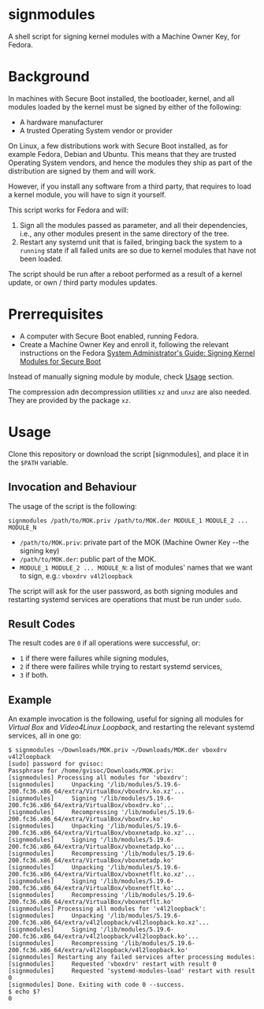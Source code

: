 # signmodules
A shell script for signing kernel modules with a Machine Owner Key, for Fedora.

# Background
In machines with Secure Boot installed, the bootloader, kernel, and all modules loaded by the kernel must be signed by either of the following:
- A hardware manufacturer
- A trusted Operating System vendor or provider

On Linux, a few distributions work with Secure Boot installed, as for example Fedora, Debian and Ubuntu. This means that they are trusted Operating System vendors, and hence the modules they ship as part of the distribution are signed by them and will work. 

However, if you install any software from a third party, that requires to load a kernel module, you will have to sign it yourself.

This script works for Fedora and will:

1. Sign all the modules passed as parameter, and all their dependencies, i.e., any other modules present in the same directory of the tree.
2. Restart any systemd unit that is failed, bringing back the system to a `running` state if all failed units are so due to kernel modules that have not been loaded.

The script should be run after a reboot performed as a result of a kernel update, or own / third party modules updates.

# Prerrequisites
- A computer with Secure Boot enabled, running Fedora.
- Create a Machine Owner Key and enroll it, following the relevant instructions on the Fedora [System Administrator's Guide: Signing Kernel Modules for Secure Boot](https://docs.fedoraproject.org/en-US/fedora/latest/system-administrators-guide/kernel-module-driver-configuration/Working_with_Kernel_Modules/#sect-signing-kernel-modules-for-secure-boot) 

Instead of manually signing module by module, check [Usage](#usage) section.

The compression adn decompression utilities `xz` and `unxz` are also needed. They are provided by the package `xz`.

# Usage
Clone this repository or download the script [signmodules], and place it in the `$PATH` variable.

## Invocation and Behaviour
The usage of the script is the following:

```
signmodules /path/to/MOK.priv /path/to/MOK.der MODULE_1 MODULE_2 ... MODULE_N
```
- `/path/to/MOK.priv`: private part of the MOK (Machine Owner Key --the signing key)
- `/path/to/MOK.der`: public part of the MOK.
- `MODULE_1 MODULE_2 ... MODULE_N`: a list of modules' names that we want to sign, e.g.: `vboxdrv v4l2loopback`

The script will ask for the user password, as both signing modules and restarting systemd services are operations that must be run under `sudo`.

## Result Codes
The result codes are `0` if all operations were successful, or: 
- `1` if there were failures while signing modules, 
- `2` if there were failires while trying to restart systemd services,
- `3` if both.

## Example
An example invocation is the following, useful for signing all modules for *Virtual Box* and *Video4Linux Loopback*, and restarting the relevant systemd services, all in one go:
```
$ signmodules ~/Downloads/MOK.priv ~/Downloads/MOK.der vboxdrv v4l2loopback
[sudo] password for gvisoc: 
Passphrase for /home/gvisoc/Downloads/MOK.priv: 
[signmodules] Processing all modules for 'vboxdrv':
[signmodules]     Unpacking '/lib/modules/5.19.6-200.fc36.x86_64/extra/VirtualBox/vboxdrv.ko.xz'...
[signmodules]     Signing '/lib/modules/5.19.6-200.fc36.x86_64/extra/VirtualBox/vboxdrv.ko'...
[signmodules]     Recompressing '/lib/modules/5.19.6-200.fc36.x86_64/extra/VirtualBox/vboxdrv.ko'
[signmodules]     Unpacking '/lib/modules/5.19.6-200.fc36.x86_64/extra/VirtualBox/vboxnetadp.ko.xz'...
[signmodules]     Signing '/lib/modules/5.19.6-200.fc36.x86_64/extra/VirtualBox/vboxnetadp.ko'...
[signmodules]     Recompressing '/lib/modules/5.19.6-200.fc36.x86_64/extra/VirtualBox/vboxnetadp.ko'
[signmodules]     Unpacking '/lib/modules/5.19.6-200.fc36.x86_64/extra/VirtualBox/vboxnetflt.ko.xz'...
[signmodules]     Signing '/lib/modules/5.19.6-200.fc36.x86_64/extra/VirtualBox/vboxnetflt.ko'...
[signmodules]     Recompressing '/lib/modules/5.19.6-200.fc36.x86_64/extra/VirtualBox/vboxnetflt.ko'
[signmodules] Processing all modules for 'v4l2loopback':
[signmodules]     Unpacking '/lib/modules/5.19.6-200.fc36.x86_64/extra/v4l2loopback/v4l2loopback.ko.xz'...
[signmodules]     Signing '/lib/modules/5.19.6-200.fc36.x86_64/extra/v4l2loopback/v4l2loopback.ko'...
[signmodules]     Recompressing '/lib/modules/5.19.6-200.fc36.x86_64/extra/v4l2loopback/v4l2loopback.ko'
[signmodules] Restarting any failed services after processing modules:
[signmodules]     Requested 'vboxdrv' restart with result 0
[signmodules]     Requested 'systemd-modules-load' restart with result 0
[signmodules] Done. Exiting with code 0 --success.
$ echo $?
0
```
